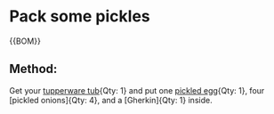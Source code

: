 

[Tupperware tubs]:Parts/Tupperware.md "Container: 2"
[pickled egg]: Parts/PickledEgg.md "Qty: 1"

# Pack some pickles

{{BOM}}

## Method:

Get your [tupperware tub][Tupperware tubs]{Qty: 1} and put one [pickled egg]{Qty: 1}, four [pickled onions]{Qty: 4}, and a [Gherkin]{Qty: 1} inside.
